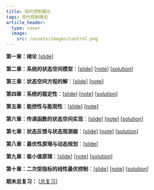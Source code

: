 ```yaml
---
title: 现代控制理论
tags: 现代控制理论
article_header:
  type: cover
  image:
    src: /assets/images/control.png
---
```


<!--more-->

**第一章：绪论** \[[slide](./Slide/第一章.pdf)\]

**第二章：系统的状态空间模型**：\[[slide](./Slide/第二章.pdf)\] \[[note](./Note/2020-03-09-系统的状态空间模型)\] [[solution](./Solution/第一章&第二章.pdf)]

**第三章：状态空间方程的解**：\[[slide](./Slide/第三章.pdf)\] \[[note](./Note/2020-03-16-状态空间方程的解)\] 

**第四章：系统的稳定性**：\[[slide](./Slide/第四章.pdf)\] \[[note](./Note/2020-03-25-系统的稳定性)\] [[solution](./Solution/第三章&第四章.pdf)]

**第五章：能控性与能观性**：\[[slide](./Slide/第五章.pdf)\] \[[note](./Note/2020-04-10-能控性和能观性)\] 

**第六章：传递函数的状态空间实现**：\[[slide](./Slide/第六章.pdf)\] \[[note](./Note/2020-04-13-传递函数的状态空间实现)\] [[solution](./Solution/第五章&第六章.pdf)]

**第七章：状态反馈与状态观测器**：\[[slide](./Slide/第七章.pdf)\] \[[note](./Note/2020-4-26-状态反馈与状态控制器)\] [[solution](./Solution/第七章.pdf)]

**第八章：最优性原理与动态规划**：\[[slide](./Slide/第八章.pdf)\] 

**第九章：极小值原理**：\[[slide](./Slide/第九章.pdf)\] \[[note](./Note/2020-05-11-极小值原理)\] [[solution](./Solution/第八章&第九章.pdf)]

**第十章：二次型指标的线性最优控制**：\[[slide](./Slide/第十章.pdf)\] \[[note](./Note/2020-05-19-二次型指标的线性最优控制)\] [[solution](./Solution/第十章.pdf)]

**期末总复习：** [[总复习](./Note/2020-05-27-现代控制理论总复习.html)]